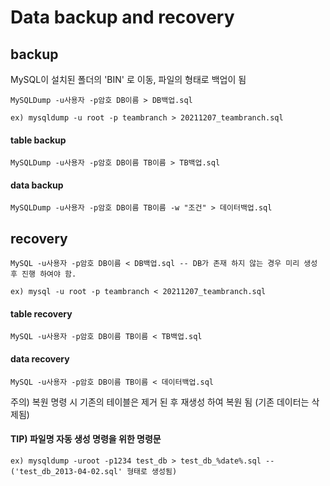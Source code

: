 # Data backup and recovery
## backup
MySQL이 설치된 폴더의 'BIN' 로 이동, 파일의 형태로 백업이 됨
```
MySQLDump -u사용자 -p암호 DB이름 > DB백업.sql
```
```
ex) mysqldump -u root -p teambranch > 20211207_teambranch.sql
```
#### table backup
```
MySQLDump -u사용자 -p암호 DB이름 TB이름 > TB백업.sql
```
#### data backup
```
MySQLDump -u사용자 -p암호 DB이름 TB이름 -w "조건" > 데이터백업.sql
```
## recovery
```
MySQL -u사용자 -p암호 DB이름 < DB백업.sql -- DB가 존재 하지 않는 경우 미리 생성 후 진행 하여야 함.
```
```
ex) mysql -u root -p teambranch < 20211207_teambranch.sql
```
#### table recovery
```
MySQL -u사용자 -p암호 DB이름 TB이름 < TB백업.sql
```
#### data recovery
```
MySQL -u사용자 -p암호 DB이름 TB이름 < 데이터백업.sql
```
주의) 복원 명령 시 기존의 테이블은 제거 된 후 재생성 하여 복원 됨 (기존 데이터는 삭제됨) 
#### TIP) 파일명 자동 생성 명령을 위한 명령문 
```
ex) mysqldump -uroot -p1234 test_db > test_db_%date%.sql -- ('test_db_2013-04-02.sql' 형태로 생성됨) 
```
